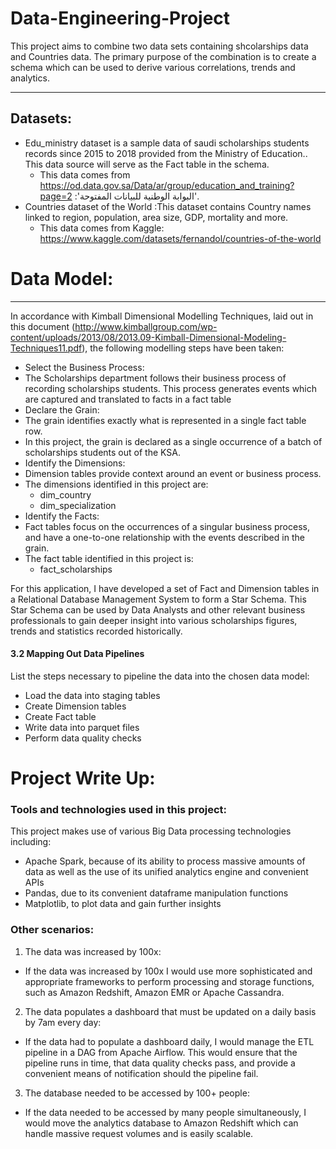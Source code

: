 # Data-Engineering-Project
This project aims to combine two data sets containing shcolarships data and Countries data. The primary purpose of the combination is to create a schema which can be used to derive various correlations, trends and analytics. 
_________________________________________________________________________________________________________________________________________________________________________________________
## Datasets:
- Edu_ministry dataset is a sample data of saudi scholarships students records since 2015 to 2018 provided from the Ministry of Education.. This data source will serve as the Fact table in the schema.
  - This data comes from https://od.data.gov.sa/Data/ar/group/education_and_training?page=2 :'البوابة الوطنية للبيانات المفتوحة'.
- Countries dataset of the World :This dataset contains Country names linked to region, population, area size, GDP, mortality and more.
  - This data comes from Kaggle: https://www.kaggle.com/datasets/fernandol/countries-of-the-world

# Data Model:
_________________________________________________________________________________________________________________________________________________________________________________________

In accordance with Kimball Dimensional Modelling Techniques, laid out in this document (http://www.kimballgroup.com/wp-content/uploads/2013/08/2013.09-Kimball-Dimensional-Modeling-Techniques11.pdf), the following modelling steps have been taken:

- Select the Business Process:
 - The Scholarships department follows their business process of recording scholarships students. This process generates events which are captured and translated to facts in a fact table
- Declare the Grain:
 - The grain identifies exactly what is represented in a single fact table row.
 - In this project, the grain is declared as a single occurrence of a batch of scholarships students out of the KSA.
- Identify the Dimensions:
 - Dimension tables provide context around an event or business process.
 - The dimensions identified in this project are:
   - dim_country
   - dim_specialization
- Identify the Facts:
 - Fact tables focus on the occurrences of a singular business process, and have a one-to-one relationship with the events described in the grain.
 - The fact table identified in this project is:
   - fact_scholarships
   
For this application, I have developed a set of Fact and Dimension tables in a Relational Database Management System to form a Star Schema. This Star Schema can be used by Data Analysts and other relevant business professionals to gain deeper insight into various scholarships figures, trends and statistics recorded historically.


#### 3.2 Mapping Out Data Pipelines
List the steps necessary to pipeline the data into the chosen data model:
 - Load the data into staging tables
 - Create Dimension tables
 - Create Fact table
 - Write data into parquet files
 - Perform data quality checks
# Project Write Up:
### Tools and technologies used in this project:
 This project makes use of various Big Data processing technologies including:
  - Apache Spark, because of its ability to process massive amounts of data as well as the use of its unified analytics engine and convenient APIs
  - Pandas, due to its convenient dataframe manipulation functions
  - Matplotlib, to plot data and gain further insights
### Other scenarios:
 1. The data was increased by 100x:
   - If the data was increased by 100x I would use more sophisticated and appropriate frameworks to perform processing and storage functions, such as Amazon Redshift, Amazon EMR or Apache Cassandra.
 2. The data populates a dashboard that must be updated on a daily basis by 7am every day:
   - If the data had to populate a dashboard daily, I would manage the ETL pipeline in a DAG from Apache Airflow. This would ensure that the pipeline runs in time, that data quality checks pass, and provide a convenient means of notification should the pipeline fail.
 3. The database needed to be accessed by 100+ people:
   - If the data needed to be accessed by many people simultaneously, I would move the analytics database to Amazon Redshift which can handle massive request volumes and is easily scalable.
